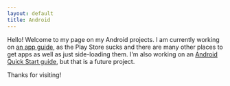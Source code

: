 ```yaml
---
layout: default
title: Android
---
```

Hello! Welcome to my page on my Android projects. I am currently working on [an app guide](/android/appguide/), as the Play Store sucks and there are many other places to get apps as well as just side-loading them. I'm also working on an [Android Quick Start guide](/android/quickstart/), but that is a future project.

Thanks for visiting!
